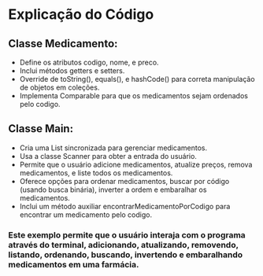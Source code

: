 # Explicação do Código
## Classe Medicamento:
- Define os atributos codigo, nome, e preco.
- Inclui métodos getters e setters.
- Override de toString(), equals(), e hashCode() para correta manipulação de objetos em coleções.
- Implementa Comparable<Medicamento> para que os medicamentos sejam ordenados pelo codigo.
## Classe Main:
- Cria uma List<Medicamento> sincronizada para gerenciar medicamentos.
- Usa a classe Scanner para obter a entrada do usuário.
- Permite que o usuário adicione medicamentos, atualize preços, remova medicamentos, e liste todos os medicamentos.
- Oferece opções para ordenar medicamentos, buscar por código (usando busca binária), inverter a ordem e embaralhar os medicamentos.
- Inclui um método auxiliar encontrarMedicamentoPorCodigo para encontrar um medicamento pelo codigo.

### Este exemplo permite que o usuário interaja com o programa através do terminal, adicionando, atualizando, removendo, listando, ordenando, buscando, invertendo e embaralhando medicamentos em uma farmácia.